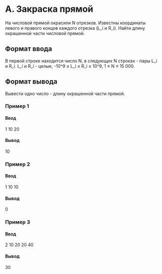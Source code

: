 # A. Закраска прямой

На числовой прямой окрасили N отрезков. Известны координаты левого и правого концов каждого отрезка (L_i и R_i). Найти длину окрашенной части числовой прямой.

## Формат ввода

В первой строке находится число N, в следующих N строках - пары L_i и R_i. L_i и R_i - целые, -10^9 ≤ L_i ≤ R_i ≤ 10^9, 1 ≤ N ≤ 15 000.

## Формат вывода

Вывести одно число - длину окрашенной части прямой.

### Пример 1

#### Ввод
1
10 20

#### Вывод
10

### Пример 2

#### Ввод
1
10 10

#### Вывод
0

### Пример 3

#### Ввод
2
10 20
20 40

#### Вывод
30
